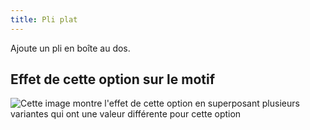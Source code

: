 ```yaml
---
title: Pli plat
---
```


Ajoute un pli en boîte au dos.

## Effet de cette option sur le motif

![Cette image montre l'effet de cette option en superposant plusieurs variantes qui ont une valeur différente pour cette option](simon_boxpleat_sample.svg "Effet de cette option sur le motif")
